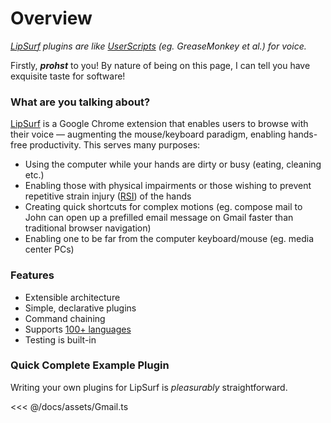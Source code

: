 # Overview
_[LipSurf](https://www.lipsurf.com) plugins are like [UserScripts](https://en.wikipedia.org/wiki/Userscript) (eg. GreaseMonkey et al.) for voice._

Firstly, _**prohst**_ to you! By nature of being on this page, I can tell you have exquisite taste for software!

### What are you talking about?

[LipSurf](https://chrome.google.com/webstore/detail/lipsurf/lnnmjmalakahagblkkcnjkoaihlfglon) is a Google Chrome extension that enables users to browse with their voice — augmenting the mouse/keyboard paradigm, enabling hands-free productivity. This serves many purposes:

 - Using the computer while your hands are dirty or busy (eating, cleaning etc.)
 - Enabling those with physical impairments or those wishing to prevent repetitive strain injury ([RSI](https://www.nhs.uk/conditions/repetitive-strain-injury-rsi/)) of the hands
 - Creating quick shortcuts for complex motions (eg. <span class="voice-cmd">compose mail to John</span> can open up a prefilled email message on Gmail faster than traditional browser navigation)
 - Enabling one to be far from the computer keyboard/mouse (eg. media center PCs)

### Features
 - Extensible architecture
 - Simple, declarative plugins
 - Command chaining
 - Supports [100+ languages](/langs.md)
 - Testing is built-in

### Quick Complete Example Plugin
Writing your own plugins for LipSurf is *pleasurably* straightforward.

<<< @/docs/assets/Gmail.ts

